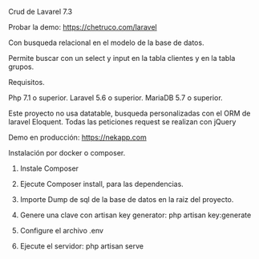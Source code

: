 Crud de Lavarel 7.3

Probar la demo:
https://chetruco.com/laravel

Con busqueda relacional en el modelo de la base de datos.

Permite buscar con un select y input en la tabla clientes y en la tabla grupos.

Requisitos.

Php 7.1 o superior.
Laravel 5.6 o superior.
MariaDB 5.7 o superior.


Este proyecto no usa datatable, busqueda personalizadas con el ORM de laravel Eloquent.
Todas las peticiones request se realizan con jQuery

Demo en producción:
https://nekapp.com

Instalación por docker o composer.

1. Instale Composer
2. Ejecute Composer install, para las dependencias.
3. Importe Dump de sql de la base de datos en la raiz del proyecto.
4. Genere una clave con artisan key generator: php artisan key:generate
5. Configure el archivo .env

6. Ejecute el servidor:
   php artisan serve



